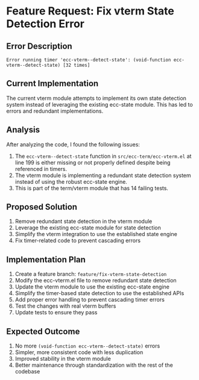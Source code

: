 # Feature Request: Fix vterm State Detection Error

## Error Description
```
Error running timer 'ecc-vterm--detect-state': (void-function ecc-vterm--detect-state) [32 times]
```

## Current Implementation
The current vterm module attempts to implement its own state detection system instead of leveraging the existing ecc-state module. This has led to errors and redundant implementations.

## Analysis
After analyzing the code, I found the following issues:

1. The `ecc-vterm--detect-state` function in `src/ecc-term/ecc-vterm.el` at line 199 is either missing or not properly defined despite being referenced in timers.
2. The vterm module is implementing a redundant state detection system instead of using the robust ecc-state engine.
3. This is part of the term/vterm module that has 14 failing tests.

## Proposed Solution
1. Remove redundant state detection in the vterm module
2. Leverage the existing ecc-state module for state detection
3. Simplify the vterm integration to use the established state engine
4. Fix timer-related code to prevent cascading errors

## Implementation Plan
1. Create a feature branch: `feature/fix-vterm-state-detection`
2. Modify the ecc-vterm.el file to remove redundant state detection
3. Update the vterm module to use the existing ecc-state engine
4. Simplify the timer-based state detection to use the established APIs
5. Add proper error handling to prevent cascading timer errors
6. Test the changes with real vterm buffers
7. Update tests to ensure they pass

## Expected Outcome
1. No more `(void-function ecc-vterm--detect-state)` errors
2. Simpler, more consistent code with less duplication
3. Improved stability in the vterm module
4. Better maintenance through standardization with the rest of the codebase